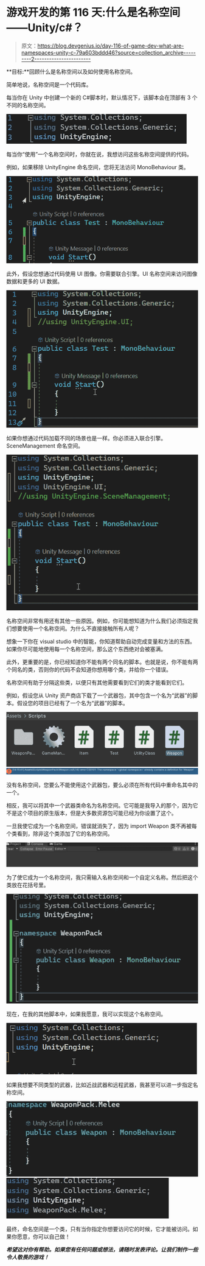 # 游戏开发的第 116 天:什么是名称空间——Unity/c#？

> 原文：<https://blog.devgenius.io/day-116-of-game-dev-what-are-namespaces-unity-c-79a603bddd46?source=collection_archive---------2----------------------->

**目标:**回顾什么是名称空间以及如何使用名称空间。

简单地说，名称空间是一个代码库。

每当你在 Unity 中创建一个新的 C#脚本时，默认情况下，该脚本会在顶部有 3 个不同的名称空间。

![](img/da85b4608eaa9a56309a1c1c1b015a40.png)

每当你“使用”一个名称空间时，你就在说，我想访问这些名称空间提供的代码。

例如，如果移除 UnityEngine 命名空间，您将无法访问 MonoBehaviour 类。

![](img/9329d338a2526a36d0ac7ee16b985bf8.png)

此外，假设您想通过代码使用 UI 图像。你需要联合引擎。UI 名称空间来访问图像数据和更多的 UI 数据。

![](img/fbe765c066aa9bf87fa4cf321ec4c4c8.png)

如果你想通过代码加载不同的场景也是一样。你必须进入联合引擎。SceneManagement 命名空间。

![](img/f4861d6bac2b98efab1d0bc9553adb12.png)

名称空间非常有用还有其他一些原因。例如，你可能想知道为什么我们必须指定我们想要使用一个名称空间。为什么不直接接触所有人呢？

想象一下你在 visual studio 中的智能，你知道帮助自动完成变量和方法的东西。如果你尽可能地使用每一个名称空间，那么这个东西绝对会被塞满。

此外，更重要的是，你已经知道你不能有两个同名的脚本。也就是说，你不能有两个同名的类，否则你的代码不会知道你想用哪个类，并给你一个错误。

名称空间有助于分隔这些类，以便只有其他需要看到它们的类才能看到它们。

例如，假设您从 Unity 资产商店下载了一个武器包，其中包含一个名为“武器”的脚本。假设您的项目已经有了一个名为“武器”的脚本。

![](img/9aef382dca6ff483c8ffb18fc870bd94.png)![](img/eabc20b6466809feecb4844e2b0d2d4f.png)

没有名称空间，您要么不能使用这个武器包，要么必须在所有代码中重命名其中的一个。

相反，我可以将其中一个武器类命名为名称空间。它可能是我导入的那个，因为它不是这个项目的原生版本，但是大多数资源包可能已经为你设置了这个。

一旦我使它成为一个名称空间，错误就消失了，因为 import Weapon 类不再被每个类看到，除非这个类添加了它的名称空间。

![](img/ad15df6b6584aa8a43164c061792c3d7.png)

为了使它成为一个名称空间，我只需输入名称空间和一个自定义名称。然后把这个类放在花括号里。

![](img/394b5b72c2e1c2654f824508f2fdc914.png)

现在，在我的其他脚本中，如果我愿意，我可以实现这个名称空间。

![](img/954ccd50d341f34d65dd006f0914df5c.png)

如果我想要不同类型的武器，比如近战武器和远程武器，我甚至可以进一步指定名称空间。

![](img/f2a832c7a7bf1907cd349335f470936d.png)![](img/11f9d103efe0ca8c59672c5fdd34bd4c.png)

最终，命名空间是一个类，只有当你指定你想要访问它的时候，它才能被访问。如果你愿意，你可以自己做！

***希望这对你有帮助。如果您有任何问题或想法，请随时发表评论。让我们制作一些令人敬畏的游戏！***